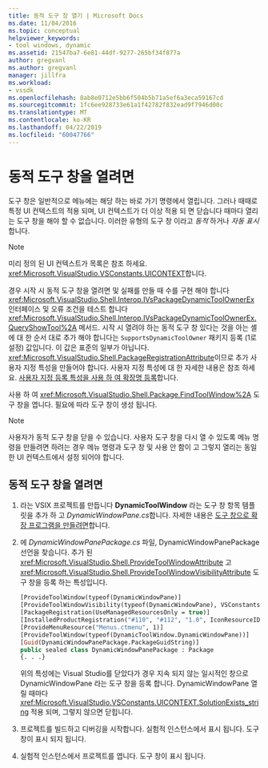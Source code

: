 ```yaml
---
title: 동적 도구 창 열기 | Microsoft Docs
ms.date: 11/04/2016
ms.topic: conceptual
helpviewer_keywords:
- tool windows, dynamic
ms.assetid: 21547ba7-6e81-44df-9277-265bf34f877a
author: gregvanl
ms.author: gregvanl
manager: jillfra
ms.workload:
- vssdk
ms.openlocfilehash: 8ab8e0712e5bb6f504b5b71a5ef6a3eca59167cd
ms.sourcegitcommit: 1fc6ee928733e61a1f42782f832ead9f7946d00c
ms.translationtype: MT
ms.contentlocale: ko-KR
ms.lasthandoff: 04/22/2019
ms.locfileid: "60047766"
---
```

# <a name="open-a-dynamic-tool-window"></a>동적 도구 창을 열려면
도구 창은 일반적으로 메뉴에는 해당 하는 바로 가기 명령에서 열립니다. 그러나 때때로 특정 UI 컨텍스트의 적용 되며, UI 컨텍스트가 더 이상 적용 되 면 닫습니다 때마다 열리는 도구 창을 해야 할 수 없습니다. 이러한 유형의 도구 창 이라고 *동적* 하거나 *자동 표시*합니다.

> [!NOTE]
>  미리 정의 된 UI 컨텍스트가 목록은 참조 하세요. <xref:Microsoft.VisualStudio.VSConstants.UICONTEXT>합니다.

 경우 시작 시 동적 도구 창을 열려면 및 실패를 만들 때 수를 구현 해야 합니다 <xref:Microsoft.VisualStudio.Shell.Interop.IVsPackageDynamicToolOwnerEx> 인터페이스 및 오류 조건을 테스트 합니다 <xref:Microsoft.VisualStudio.Shell.Interop.IVsPackageDynamicToolOwnerEx.QueryShowTool%2A> 메서드. 시작 시 열려야 하는 동적 도구 창 있다는 것을 아는 셸에 대 한 순서 대로 추가 해야 합니다는 `SupportsDynamicToolOwner` 패키지 등록 (1로 설정) 값입니다. 이 값은 표준의 일부가 아닙니다. <xref:Microsoft.VisualStudio.Shell.PackageRegistrationAttribute>이므로 추가 사용자 지정 특성을 만들어야 합니다. 사용자 지정 특성에 대 한 자세한 내용은 참조 하세요. [사용자 지정 등록 특성을 사용 하 여 확장명 등록](../extensibility/registering-and-unregistering-vspackages.md#using-a-custom-registration-attribute-to-register-an-extension)합니다.

 사용 하 여 <xref:Microsoft.VisualStudio.Shell.Package.FindToolWindow%2A> 도구 창을 엽니다. 필요에 따라 도구 창이 생성 됩니다.

> [!NOTE]
>  사용자가 동적 도구 창을 닫을 수 있습니다. 사용자 도구 창을 다시 열 수 있도록 메뉴 명령을 만들려면 하려는 경우 메뉴 명령과 도구 창 및 사용 안 함이 고 그렇지 열리는 동일한 UI 컨텍스트에서 설정 되어야 합니다.

## <a name="to-open-a-dynamic-tool-window"></a>동적 도구 창을 열려면

1. 라는 VSIX 프로젝트를 만듭니다 **DynamicToolWindow** 라는 도구 창 항목 템플릿을 추가 하 고 *DynamicWindowPane.cs*합니다. 자세한 내용은 [도구 창으로 확장 프로그램을 만들려면](../extensibility/creating-an-extension-with-a-tool-window.md)합니다.

2. 에 *DynamicWindowPanePackage.cs* 파일, DynamicWindowPanePackage 선언을 찾습니다. 추가 된 <xref:Microsoft.VisualStudio.Shell.ProvideToolWindowAttribute> 고 <xref:Microsoft.VisualStudio.Shell.ProvideToolWindowVisibilityAttribute> 도구 창을 등록 하는 특성입니다.

    ```vb
    [ProvideToolWindow(typeof(DynamicWindowPane)]
    [ProvideToolWindowVisibility(typeof(DynamicWindowPane), VSConstants.UICONTEXT.SolutionExists_string)]
    [PackageRegistration(UseManagedResourcesOnly = true)]
    [InstalledProductRegistration("#110", "#112", "1.0", IconResourceID = 400)] // Info on this package for Help/About
    [ProvideMenuResource("Menus.ctmenu", 1)]
    [ProvideToolWindow(typeof(DynamicToolWindow.DynamicWindowPane))]
    [Guid(DynamicWindowPanePackage.PackageGuidString)]
    public sealed class DynamicWindowPanePackage : Package
    {. . .}
    ```

     위의 특성에는 Visual Studio를 닫았다가 경우 지속 되지 않는 일시적인 창으로 DynamicWindowPane 라는 도구 창을 등록 합니다. DynamicWindowPane 열릴 때마다 <xref:Microsoft.VisualStudio.VSConstants.UICONTEXT.SolutionExists_string> 적용 되며, 그렇지 않으면 닫힙니다.

3. 프로젝트를 빌드하고 디버깅을 시작합니다. 실험적 인스턴스에서 표시 됩니다. 도구 창이 표시 되지 됩니다.

4. 실험적 인스턴스에서 프로젝트를 엽니다. 도구 창이 표시 됩니다.
